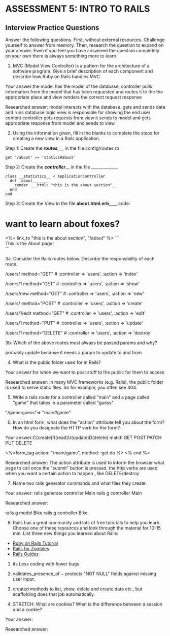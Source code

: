 # ASSESSMENT 5: INTRO TO RAILS
## Interview Practice Questions

Answer the following questions. First, without external resources. Challenge yourself to answer from memory. Then, research the question to expand on your answer. Even if you feel you have answered the question completely on your own there is always something more to learn.

1. MVC (Model View Controller) is a pattern for the architecture of a software program. Give a brief description of each component and describe how Ruby on Rails handles MVC.

  Your answer:the model has the model of the database, controller pulls information from the model that has been requested and routes it to the the appropriate place and view renders the correct request response

  Researched answer:
  model interacts with the database. gets and sends data and runs database logic
  view is responsible for showing the end user content
  controller gets requests from view it sends to model and gets appropriate response from model and sends to view



2. Using the information given, fill in the blanks to complete the steps for creating a new view in a Rails application.

  Step 1: Create the ___routes______ in the file config/routes.rb
  ```
  get '/about' => 'statics#about'
  ```

  Step 2: Create the _____controller_______ in the file _____________
  ```
  class __statistics__ < ApplicationController
    def _about_______
      render ___html: "this is the about section"__
    end
  end
  ```

  Step 3: Create the View in the file __about.html.erb______
  code:
  <h1>want to learn about foxes?</h1>
<%= link_to "this is the about section", "/about" %>
  ```
  <div>This is the About page!</div>
  ```


3a. Consider the Rails routes below. Describe the responsibility of  each route.


/users/       method="GET"     # :controller => 'users', :action => 'index'

/users/1      method="GET"     # :controller => 'users', :action => 'show'

/users/new    method="GET"     # :controller => 'users', :action => 'new'

/users/       method="POST"    # :controller => 'users', :action => 'create'

/users/1/edit method="GET"     # :controller => 'users', :action => 'edit'

/users/1      method="PUT"     # :controller => 'users', :action => 'update'

/users/1      method="DELETE"  # :controller => 'users', :action => 'destroy'



3b. Which of the above routes must always be passed params and why?

probably update because it needs a param to update to and from

4. What is the public folder used for in Rails?

  Your answer:for when we want to post stuff to the public for them to access

  Researched answer:
  In many MVC frameworks (e.g. Rails), the public folder is used to serve static files. So for example, you often see 404.

5. Write a rails route for a controller called "main" and a page called "game" that takes in a parameter called "guess"

  "/game:guess"=> "main#game"


6. In an html form, what does the "action" attribute tell you about the form? How do you designate the HTTP verb for the form?

  Your answer:C(create)R(read)U(update)D(delete) match GET POST PATCH PUT DELETE

  <%=form_tag action: "/main/game", method: :get do %>
  <% end %>

  Researched answer:
 The action attribute is used to inform the browser what page to call once the "submit" button is pressed.
 the http verbs are used when you want a certain action to happen , like DELETE/destroy




7. Name two rails generator commands and what files they create:

  Your answer: rails generate controller Main
  rails g controller Main


  Researched answer:

  rails g model Bike
  rails g controller Bike




8. Rails has a great community and lots of free tutorials to help you learn. Choose one of these resources and look through the material for 10-15 min. List three new things you learned about Rails:
- [Ruby on Rails Tutorial](https://www.tutorialspoint.com/ruby-on-rails/index.htm)
- [Rails for Zombies](http://railsforzombies.org)
- [Rails Guides](http://guides.rubyonrails.org/getting_started.html)

1. its Less coding with fewer bugs

2. validates_presence_of − protects "NOT NULL" fields against missing user input.

3. created methods to list, show, delete and create data etc., but scaffolding does that job automatically.

9. STRETCH: What are cookies? What is the difference between a session and a cookie?

  Your answer:

  Researched answer:
